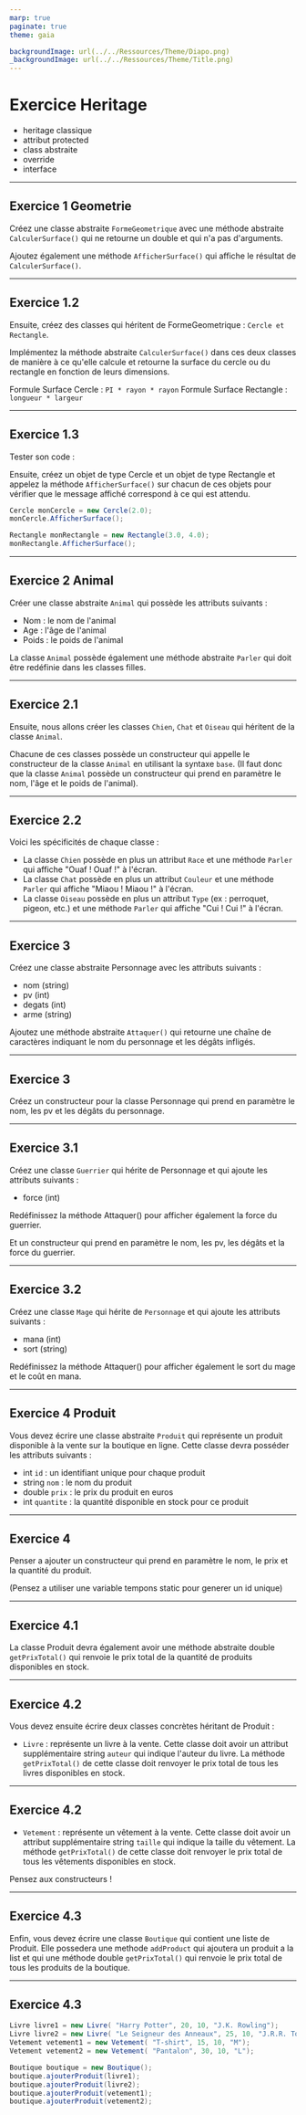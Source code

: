 ```yaml
---
marp: true
paginate: true
theme: gaia

backgroundImage: url(../../Ressources/Theme/Diapo.png)
_backgroundImage: url(../../Ressources/Theme/Title.png)
---
```


<link href="../../Ressources/Theme/CSS/theme.css" rel="stylesheet">

<!-- _backgroundImage: url(../../Ressources/Theme/Title.png) -->



<!-- Tout le code saisit dans ce cour est du CSharp -->



<!-- TODO : exercice class avec un static -->

# Exercice Heritage

- heritage classique
- attribut protected
- class abstraite
- override
- interface

---

## Exercice 1 Geometrie

Créez une classe abstraite `FormeGeometrique` avec une méthode abstraite `CalculerSurface()` qui ne retourne un double et qui n'a pas d'arguments.

Ajoutez également une méthode `AfficherSurface()` qui affiche le résultat de `CalculerSurface()`.

---

## Exercice 1.2

Ensuite, créez des classes qui héritent de FormeGeometrique : `Cercle et Rectangle`. 

Implémentez la méthode abstraite `CalculerSurface()` dans ces deux classes de manière à ce qu'elle calcule et retourne la surface du cercle ou du rectangle en fonction de leurs dimensions.

Formule Surface Cercle : `PI * rayon * rayon`
Formule Surface Rectangle : `longueur * largeur`

---

## Exercice 1.3

Tester son code :

Ensuite, créez un objet de type Cercle et un objet de type Rectangle et appelez la méthode `AfficherSurface()` sur chacun de ces objets pour vérifier que le message affiché correspond à ce qui est attendu.

```csharp
Cercle monCercle = new Cercle(2.0);
monCercle.AfficherSurface();

Rectangle monRectangle = new Rectangle(3.0, 4.0);
monRectangle.AfficherSurface();
```

---

## Exercice 2 Animal

Créer une classe abstraite `Animal` qui possède les attributs suivants :

- Nom : le nom de l'animal
- Age : l'âge de l'animal
- Poids : le poids de l'animal

La classe `Animal` possède également une méthode abstraite `Parler` qui doit être redéfinie dans les classes filles.

---

## Exercice 2.1

Ensuite, nous allons créer les classes `Chien`, `Chat` et `Oiseau` qui héritent de la classe `Animal`.

Chacune de ces classes possède un constructeur qui appelle le constructeur de la classe `Animal` en utilisant la syntaxe `base`.
(Il faut donc que la classe `Animal` possède un constructeur qui prend en paramètre le nom, l'âge et le poids de l'animal).

---

## Exercice 2.2

Voici les spécificités de chaque classe :

- La classe `Chien` possède en plus un attribut `Race` et une méthode `Parler` qui affiche "Ouaf ! Ouaf !" à l'écran.
- La classe `Chat` possède en plus un attribut `Couleur` et une méthode `Parler` qui affiche "Miaou ! Miaou !" à l'écran.
- La classe `Oiseau` possède en plus un attribut `Type` (ex : perroquet, pigeon, etc.) et une méthode `Parler` qui affiche "Cui ! Cui !" à l'écran.


---

## Exercice 3

Créez une classe abstraite Personnage avec les attributs suivants :

- nom (string)
- pv (int)
- degats (int)
- arme (string)

Ajoutez une méthode abstraite `Attaquer()` qui retourne une chaîne de caractères indiquant le nom du personnage et les dégâts infligés.

---

## Exercice 3

Créez un constructeur pour la classe Personnage qui prend en paramètre le nom, les pv et les dégâts du personnage.

---

## Exercice 3.1

Créez une classe `Guerrier` qui hérite de Personnage et qui ajoute les attributs suivants :

- force (int)

Redéfinissez la méthode Attaquer() pour afficher également la force du guerrier.

Et un constructeur qui prend en paramètre le nom, les pv, les dégâts et la force du guerrier.


---

## Exercice 3.2

Créez une classe `Mage` qui hérite de `Personnage` et qui ajoute les attributs suivants :

- mana (int)
- sort (string)

Redéfinissez la méthode Attaquer() pour afficher également le sort du mage et le coût en mana.

---


## Exercice 4 Produit

Vous devez écrire une classe abstraite `Produit` qui représente un produit disponible à la vente sur la boutique en ligne. Cette classe devra posséder les attributs suivants :

- int `id` : un identifiant unique pour chaque produit
- string `nom` : le nom du produit
- double `prix` : le prix du produit en euros
- int `quantite` : la quantité disponible en stock pour ce produit

---

## Exercice 4

Penser a ajouter un constructeur qui prend en paramètre le nom, le prix et la quantité du produit.

(Pensez a utiliser une variable tempons static pour generer un id unique)

---

## Exercice 4.1

La classe Produit devra également avoir une méthode abstraite double `getPrixTotal()` qui renvoie le prix total de la quantité de produits disponibles en stock.

---

## Exercice 4.2

Vous devez ensuite écrire deux classes concrètes héritant de Produit :

- `Livre` : représente un livre à la vente.
Cette classe doit avoir un attribut supplémentaire string `auteur` qui indique l'auteur du livre.
La méthode `getPrixTotal()` de cette classe doit renvoyer le prix total de tous les livres disponibles en stock.

---

## Exercice 4.2

- `Vetement` : représente un vêtement à la vente. Cette classe doit avoir un attribut supplémentaire string `taille` qui indique la taille du vêtement. La méthode `getPrixTotal()` de cette classe doit renvoyer le prix total de tous les vêtements disponibles en stock.

Pensez aux constructeurs !

---

## Exercice 4.3

Enfin, vous devez écrire une classe `Boutique` qui contient une liste de Produit.
Elle possedera une methode `addProduct` qui ajoutera un produit a la list et qui une méthode double `getPrixTotal()` qui renvoie le prix total de tous les produits de la boutique.

---

## Exercice 4.3


```csharp
Livre livre1 = new Livre( "Harry Potter", 20, 10, "J.K. Rowling");
Livre livre2 = new Livre( "Le Seigneur des Anneaux", 25, 10, "J.R.R. Tolkien");
Vetement vetement1 = new Vetement( "T-shirt", 15, 10, "M");
Vetement vetement2 = new Vetement( "Pantalon", 30, 10, "L");

Boutique boutique = new Boutique();
boutique.ajouterProduit(livre1);
boutique.ajouterProduit(livre2);
boutique.ajouterProduit(vetement1);
boutique.ajouterProduit(vetement2);

```


